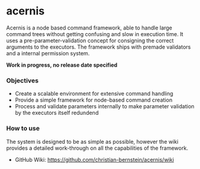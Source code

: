 # acernis

Acernis is a node based command framework, able to handle large command trees without getting confusing and slow in execution time. 
It uses a pre-parameter-validation concept for consigning the correct arguments to the executors. The framework ships with premade validators and a internal permission system.

****Work in progress, no release date specified****

### Objectives
  * Create a scalable environment for extensive command handling 
  * Provide a simple framework for node-based command creation
  * Process and validate parameters internally to make parameter validation by the executors itself redundend
  
### How to use
The system is designed to be as simple as possible, however the wiki provides a detailed work-through on all the capabilities of the framework.
  * GitHub Wiki: https://github.com/christian-bernstein/acernis/wiki
